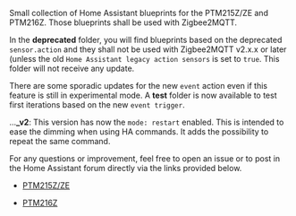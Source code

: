 Small collection of Home Assistant blueprints for the PTM215Z/ZE and PTM216Z. Those blueprints shall be used with Zigbee2MQTT.

In the **deprecated** folder, you will find blueprints based on the deprecated `sensor.action` and they shall not be used with Zigbee2MQTT v2.x.x or later (unless the old `Home Assistant legacy action sensors` is set to `true`. This folder will not receive any update.

There are some sporadic updates for the new `event` action even if this feature is still in experimental mode. A **test** folder is now available to test first iterations based on the new `event trigger`.

...**_v2**: This version has now the `mode: restart` enabled. This is intended to ease the dimming when using HA commands. It adds the possibility to repeat the same command.

For any questions or improvement, feel free to open an issue or to post in the Home Assistant forum directly via the links provided below.

  - [PTM215Z/ZE](https://community.home-assistant.io/t/zigbee2mqtt-ptm215z-ze/827944)

  - [PTM216Z](https://community.home-assistant.io/t/zigbee2mqtt-ptm216z/732003)
